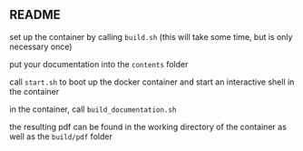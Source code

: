 ## README

set up the container by calling `build.sh` (this will take some time, but is only necessary once)

put your documentation into the `contents` folder

call `start.sh` to boot up the docker container and start an interactive shell in the container

in the container, call `build_documentation.sh`

the resulting pdf can be found in the working directory of the container as well as the `build/pdf` folder